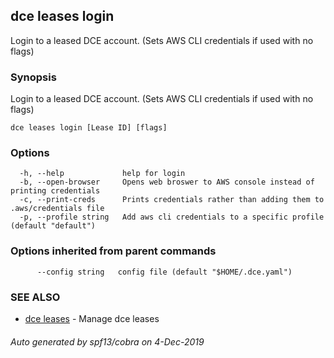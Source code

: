## dce leases login

Login to a leased DCE account. (Sets AWS CLI credentials if used with no flags)

### Synopsis

Login to a leased DCE account. (Sets AWS CLI credentials if used with no flags)

```
dce leases login [Lease ID] [flags]
```

### Options

```
  -h, --help             help for login
  -b, --open-browser     Opens web broswer to AWS console instead of printing credentials
  -c, --print-creds      Prints credentials rather than adding them to .aws/credentials file
  -p, --profile string   Add aws cli credentials to a specific profile (default "default")
```

### Options inherited from parent commands

```
      --config string   config file (default "$HOME/.dce.yaml")
```

### SEE ALSO

* [dce leases](dce_leases.md)	 - Manage dce leases

###### Auto generated by spf13/cobra on 4-Dec-2019
